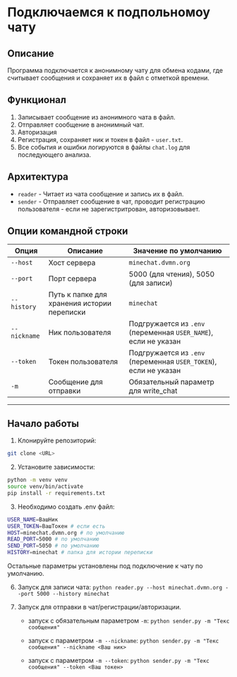 # Подключаемся к подпольномоу чату

## Описание

Программа подключается к анонимному чату для обмена кодами, где считывает сообщения и сохраняет их в файл с отметкой времени.


## Функционал
1. Записывает сообщение из анонимного чата в файл.
2. Отправляет сообщение в анонимный чат.
3. Авторизация
4. Регистрация, сохраняет ник и токен в файл - `user.txt`.
5. Все события и ошибки логируются в файлы `chat.log` для последующего анализа.


## Архитектура
- `reader` - Читает из чата сообщение и запись их в файл.
- `sender` - Отправляет сообщение в чат, проводит регистрацию пользователя - если не зарегистритрован, авторизовывает.


## Опции командной строки

| Опция          | Описание                                    | Значение по умолчанию      |
|----------------|---------------------------------------------|----------------------------|
| `--host`       | Хост сервера                               | `minechat.dvmn.org`       |
| `--port`       | Порт сервера                               | 5000 (для чтения), 5050 (для записи) |
| `--history`    | Путь к папке для хранения истории переписки | `minechat`                 |
| `--nickname`   | Ник пользователя                           | Подгружается из `.env` (переменная `USER_NAME`), если не указан |
| `--token`      | Токен пользователя                         | Подгружается из `.env` (переменная `USER_TOKEN`), если не указан |
| `-m`           | Сообщение для отправки                      | Обязательный параметр для write_chat |

---

## Начало работы

1. Клонируйте репозиторий:
```bash
git clone <URL>
```

2. Установите зависимости:
```bash
python -m venv venv
source venv/bin/activate
pip install -r requirements.txt
```

3. Необходимо создать .env файл:
```bash
USER_NAME=ВашНик
USER_TOKEN=ВашТокен # если есть
HOST=minechat.dvmn.org # по умолчанию
READ_PORT=5000 # по умолчанию
SEND_PORT=5050 # по умолчанию
HISTORY=minechat # папка для истории переписки
```
Остальные параметры установлены под подключение к чату по умолчанию.


6. Запуск для записи чата: `python reader.py --host minechat.dvmn.org --port 5000 --history minechat`


7. Запуск для отправки в чат/регистрации/авторизации.

    - запуск с обязательным параметром `-m`: `python sender.py -m "Текс сообщения"`

    - запуск с параметром `-m --nickname`: `python sender.py -m "Текс сообщения" --nickname <Ваш ник>`

    - запуск с параметром `-m --token`: `python sender.py -m "Текс сообщения" --token <Ваш токен>`
